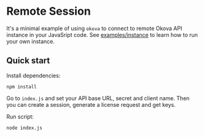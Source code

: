 # Remote Session

It's a minimal example of using `okova` to connect to remote Okova API instance in your JavaSript code. See [examples/instance](https://github.com/azot-labs/okova/tree/main/examples/instance) to learn how to run your own instance.

## Quick start

Install dependencies:

```shell
npm install
```

Go to `index.js` and set your API base URL, secret and client name. Then you can create a session, generate a license request and get keys.

Run script:

```shell
node index.js
```
